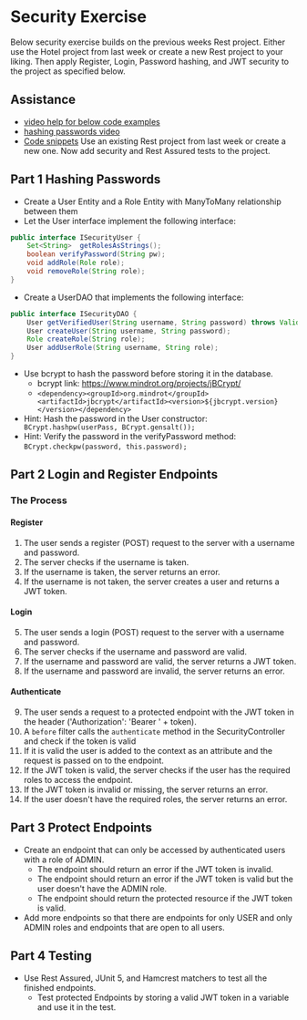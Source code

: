 # Security Exercise
Below security exercise builds on the previous weeks Rest project. Either use the Hotel project from last week or create a new Rest project to your liking. Then apply Register, Login, Password hashing, and JWT security to the project as specified below.

## Assistance
- [video help for below code examples](https://cphbusiness.cloud.panopto.eu/Panopto/Pages/Viewer.aspx?id=d329a3f7-1a16-41d9-9e92-b13200c2a4b0)
- [hashing passwords video](https://cphbusiness.cloud.panopto.eu/Panopto/Pages/Viewer.aspx?id=9d3b7d78-48cc-4286-8ebb-b13200acb994)
- [Code snippets](../../setup/securityCode.md)
Use an existing Rest project from last week or create a new one. Now add security and Rest Assured tests to the project.

## Part 1 Hashing Passwords
- Create a User Entity and a Role Entity with ManyToMany relationship between them
- Let the User interface implement the following interface: 
```java
public interface ISecurityUser {
    Set<String>  getRolesAsStrings();
    boolean verifyPassword(String pw);
    void addRole(Role role);
    void removeRole(String role);
}
```
- Create a UserDAO that implements the following interface: 
```java
public interface ISecurityDAO {
    User getVerifiedUser(String username, String password) throws ValidationException;
    User createUser(String username, String password);
    Role createRole(String role);
    User addUserRole(String username, String role);
}
```
- Use bcrypt to hash the password before storing it in the database.
  - bcrypt link: https://www.mindrot.org/projects/jBCrypt/
  - `<dependency><groupId>org.mindrot</groupId><artifactId>jbcrypt</artifactId><version>${jbcrypt.version}</version></dependency>`
- Hint: Hash the password in the User constructor: ` BCrypt.hashpw(userPass, BCrypt.gensalt());`
- Hint: Verify the password in the verifyPassword method: `BCrypt.checkpw(password, this.password);`


## Part 2 Login and Register Endpoints
### The Process

#### Register
1. The user sends a register (POST) request to the server with a username and password.
2. The server checks if the username is taken.
3. If the username is taken, the server returns an error.
4. If the username is not taken, the server creates a user and returns a JWT token.

#### Login
5. The user sends a login (POST) request to the server with a username and password.
6. The server checks if the username and password are valid.
7. If the username and password are valid, the server returns a JWT token.
8. If the username and password are invalid, the server returns an error.

#### Authenticate
9. The user sends a request to a protected endpoint with the JWT token in the header ('Authorization': 'Bearer ' + token).
10. A `before` filter calls the `authenticate` method in the SecurityController and check if the token is valid
11. If it is valid the user is added to the context as an attribute and the request is passed on to the endpoint.
11. If the JWT token is valid, the server checks if the user has the required roles to access the endpoint.
12. If the JWT token is invalid or missing, the server returns an error.
13. If the user doesn't have the required roles, the server returns an error.

## Part 3 Protect Endpoints
- Create an endpoint that can only be accessed by authenticated users with a role of ADMIN.
  - The endpoint should return an error if the JWT token is invalid.
  - The endpoint should return an error if the JWT token is valid but the user doesn't have the ADMIN role.
  - The endpoint should return the protected resource if the JWT token is valid.
- Add more endpoints so that there are endpoints for only USER and only ADMIN roles and endpoints that are open to all users.

## Part 4 Testing
- Use Rest Assured, JUnit 5, and Hamcrest matchers to test all the finished endpoints.
  - Test protected Endpoints by storing a valid JWT token in a variable and use it in the test.